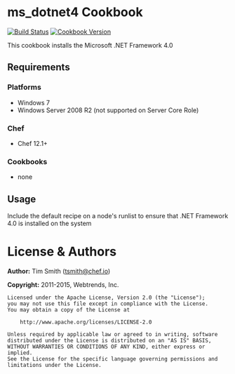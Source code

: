 # ms_dotnet4 Cookbook
[![Build Status](https://travis-ci.org/chef-cookbooks/ms_dotnet4.svg?branch=master)](https://travis-ci.org/chef-cookbooks/ms_dotnet4)
[![Cookbook Version](https://img.shields.io/cookbook/v/ms_dotnet4.svg)](https://supermarket.chef.io/cookbooks/ms_dotnet4)

This cookbook installs the Microsoft .NET Framework 4.0

## Requirements
### Platforms
- Windows 7
- Windows Server 2008 R2 (not supported on Server Core Role)

### Chef

- Chef 12.1+

### Cookbooks
- none

## Usage

Include the default recipe on a node's runlist to ensure that .NET Framework 4.0 is installed on the system

# License & Authors
**Author:** Tim Smith ([tsmith@chef.io](mailto:tsmith@chef.io))

**Copyright:** 2011-2015, Webtrends, Inc.

```
Licensed under the Apache License, Version 2.0 (the "License");
you may not use this file except in compliance with the License.
You may obtain a copy of the License at

    http://www.apache.org/licenses/LICENSE-2.0

Unless required by applicable law or agreed to in writing, software
distributed under the License is distributed on an "AS IS" BASIS,
WITHOUT WARRANTIES OR CONDITIONS OF ANY KIND, either express or implied.
See the License for the specific language governing permissions and
limitations under the License.
```
